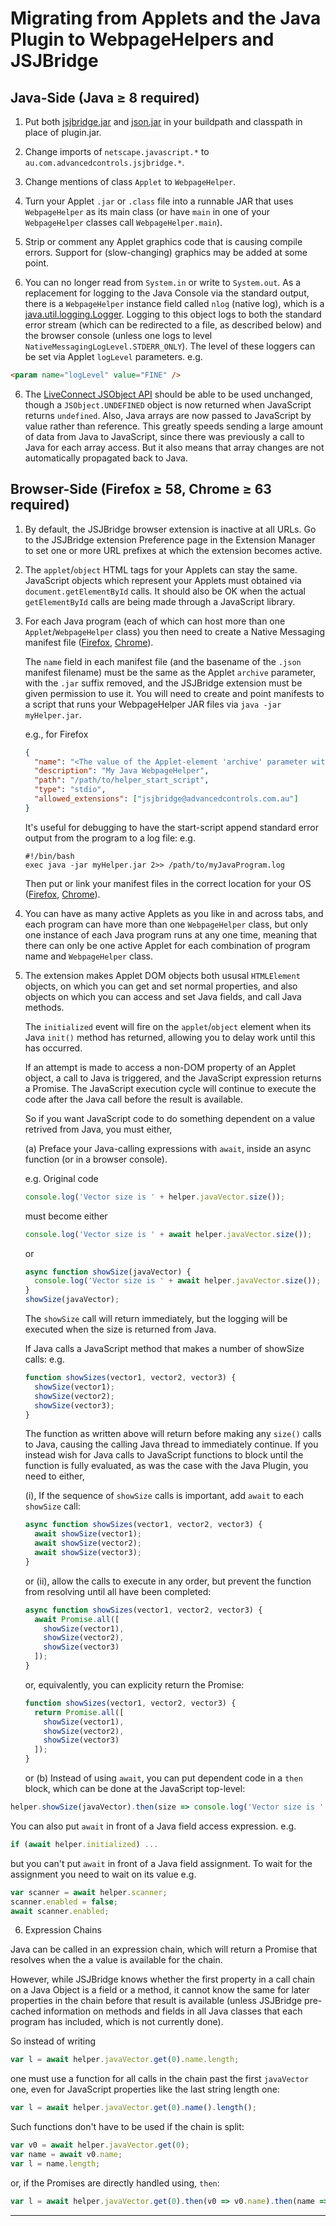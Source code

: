 # Migrating from Applets and the Java Plugin to WebpageHelpers and JSJBridge

## Java-Side (Java &ge; 8 required)

1. Put both [jsjbridge.jar](Java/jsjbridge.jar) and [json.jar](/stleary/JSON-java) in your buildpath and classpath in place of plugin.jar.

1. Change imports of `netscape.javascript.*` to `au.com.advancedcontrols.jsjbridge.*`.
       
2. Change mentions of class `Applet` to `WebpageHelper`.
        
3. Turn your Applet `.jar` or `.class` file into a runnable JAR that uses `WebpageHelper` as its main class (or have `main` in one of your `WebpageHelper` classes call `WebpageHelper.main`).
         
4. Strip or comment any Applet graphics code that is causing compile errors. Support for (slow-changing) graphics may be added at some point.

5. You can no longer read from `System.in` or write to `System.out`. As a replacement for logging to the Java Console via the standard output, there is a `WebpageHelper` instance field called `nlog` (native log), which is a [java.util.logging.Logger](https://docs.oracle.com/javase/8/docs/api/java/util/logging/Logger.html). Logging to this object logs to both the standard error stream (which can be redirected to a file, as described below) and the browser console (unless one logs to level `NativeMessagingLogLevel.STDERR_ONLY`). The level of these loggers can be set via Applet `logLevel` parameters. e.g. 

  ```html
  <param name="logLevel" value="FINE" />
  ```

6. The [LiveConnect JSObject API](https://www.oracle.com/webfolder/technetwork/java/plugin2/liveconnect/jsobject-javadoc/index.html) should be able to be used unchanged, though a `JSObject.UNDEFINED` object is now returned when JavaScript returns `undefined`. Also, Java arrays are now passed to JavaScript by value rather than reference. This greatly speeds sending a large amount of data from Java to JavaScript, since there was previously a call to Java for each array access. But it also means that array changes are not automatically propagated back to Java.


## Browser-Side (Firefox &ge; 58, Chrome &ge; 63 required)

1. By default, the JSJBridge browser extension is inactive at all URLs. Go to the JSJBridge extension Preference page in the Extension Manager to set one or more URL prefixes at which the extension becomes active.

2. The `applet`/`object` HTML tags for your Applets can stay the same. JavaScript objects which represent your Applets must obtained via `document.getElementById` calls. It should also be OK when the actual `getElementById` calls are being made through a JavaScript library.

3. For each Java program (each of which can host more than one `Applet`/`WebpageHelper` class) you then need to create a Native Messaging manifest file ([Firefox](https://developer.mozilla.org/en-US/docs/Mozilla/Add-ons/WebExtensions/Native_manifests#Native_messaging_manifests), [Chrome](https://developers.chrome.com/apps/nativeMessaging#native-messaging-host)).

   The `name` field in each manifest file (and the basename of the `.json` manifest filename) must be the same as the Applet `archive` parameter, with the `.jar` suffix removed, and the JSJBridge extension must be given permission to use it. You will need to create and point manifests to a script that runs your WebpageHelper JAR files via `java -jar myHelper.jar`.

   e.g., for Firefox

   ```json
   {
     "name": "<The value of the Applet-element 'archive' parameter without the '.jar' suffix = the basename of original Applet JAR file>",
     "description": "My Java WebpageHelper",
     "path": "/path/to/helper_start_script",
     "type": "stdio",
     "allowed_extensions": ["jsjbridge@advancedcontrols.com.au"]
   }
   ```

   It's useful for debugging to have the start-script append standard error output from the program to a log file: e.g.

   ```
   #!/bin/bash
   exec java -jar myHelper.jar 2>> /path/to/myJavaProgram.log
   ```

   Then put or link your manifest files in the correct location for your OS ([Firefox](https://developer.mozilla.org/en-US/docs/Mozilla/Add-ons/WebExtensions/Native_manifests#Manifest_location), [Chrome](https://developers.chrome.com/apps/nativeMessaging#native-messaging-host-location)).

4. You can have as many active Applets as you like in and across tabs, and each program can have more than one `WebpageHelper` class, but only one instance of each Java program runs at any one time, meaning that there can only be one active Applet for each combination of program name and `WebpageHelper` class. 

5. The extension makes Applet DOM objects both ususal `HTMLElement` objects, on which you can get and set normal properties, and also objects on which you can access and set Java fields, and call Java methods.

   The `initialized` event will fire on the `applet`/`object` element when its Java `init()` method has returned, allowing you to delay work until this has occurred.

   If an attempt is made to access a non-DOM property of an Applet object, a call to Java is triggered, and the JavaScript expression returns a Promise. The JavaScript execution cycle will continue to execute the code after the Java call before the result is available.

   So if you want JavaScript code to do something dependent on a value retrived from Java, you must either,

   (a) Preface your Java-calling expressions with `await`, inside an async function (or in a browser console).
   
   e.g. Original code

   ```javascript
   console.log('Vector size is ' + helper.javaVector.size());
   ```

   must become either

   ```javascript
   console.log('Vector size is ' + await helper.javaVector.size());
   ```

   or

   ```javascript
   async function showSize(javaVector) {
     console.log('Vector size is ' + await helper.javaVector.size());
   }
   showSize(javaVector);
   ```

   The `showSize` call will return immediately, but the logging will be executed when the size is returned from Java.

   If Java calls a JavaScript method that makes a number of showSize calls: e.g.

   ```javascript
   function showSizes(vector1, vector2, vector3) {
     showSize(vector1);
     showSize(vector2);
     showSize(vector3);
   }
   ```

   The function as written above will return before making any `size()` calls to Java, causing the calling Java thread to immediately continue. If you instead wish for Java calls to JavaScript functions to block until the function is fully evaluated, as was the case with the Java Plugin, you need to either,

   (i), If the sequence of `showSize` calls is important, add `await` to each `showSize` call:

   ```javascript
   async function showSizes(vector1, vector2, vector3) {
     await showSize(vector1);
     await showSize(vector2);
     await showSize(vector3);
   }
   ```

   or (ii), allow the calls to execute in any order, but prevent the function from resolving until all have been completed:

   ```javascript
   async function showSizes(vector1, vector2, vector3) {
     await Promise.all([
       showSize(vector1),
       showSize(vector2),
       showSize(vector3)
     ]);
   }
   ```

   or, equivalently, you can explicity return the Promise:

   ```javascript
   function showSizes(vector1, vector2, vector3) {
     return Promise.all([
       showSize(vector1),
       showSize(vector2),
       showSize(vector3)
     ]);
   }
   ```

   or (b) Instead of using `await`, you can put dependent code in a `then` block, which can be done at the JavaScript top-level:

  ```javascript
  helper.showSize(javaVector).then(size => console.log('Vector size is ' + size));
  ```

  You can also put `await` in front of a Java field access expression. e.g.

  ```javascript
  if (await helper.initialized) ...
  ```

  but you can't put `await` in front of a Java field assignment. To wait for the assignment you need to wait on its value e.g.

  ```javascript
  var scanner = await helper.scanner;
  scanner.enabled = false;
  await scanner.enabled;
  ```  
  
6. Expression Chains

Java can be called in an expression chain, which will return a Promise that resolves when the a value is available for the chain.

However, while JSJBridge knows whether the first property in a call chain on a Java Object is a field or a method, it cannot know the same for later properties in the chain before that result is available (unless JSJBridge pre-cached information on methods and fields in all Java classes that each program has included, which is not currently done).

So instead of writing 

```javascript
var l = await helper.javaVector.get(0).name.length;
```
  
one must use a function for all calls in the chain past the first `javaVector` one, even for JavaScript properties like the last string length one:

```javascript
var l = await helper.javaVector.get(0).name().length();
```
  
Such functions don't have to be used if the chain is split:

```javascript
var v0 = await helper.javaVector.get(0);
var name = await v0.name;
var l = name.length;
```
  
or, if the Promises are directly handled using, `then`:

```javascript
var l = await helper.javaVector.get(0).then(v0 => v0.name).then(name => name.length);
```
---

